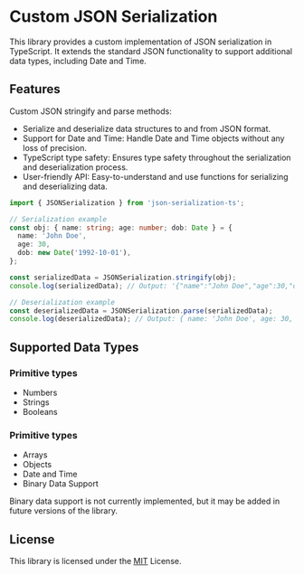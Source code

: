 # Custom JSON Serialization 

This library provides a custom implementation of JSON serialization in TypeScript. It extends the standard JSON functionality to support additional data types, including Date and Time.

## Features

Custom JSON stringify and parse methods:
- Serialize and deserialize data structures to and from JSON format.
- Support for Date and Time: Handle Date and Time objects without any loss of precision.
- TypeScript type safety: Ensures type safety throughout the serialization and deserialization process.
- User-friendly API: Easy-to-understand and use functions for serializing and deserializing data.

```ts
import { JSONSerialization } from 'json-serialization-ts';

// Serialization example
const obj: { name: string; age: number; dob: Date } = {
  name: 'John Doe',
  age: 30,
  dob: new Date('1992-10-01'),
};

const serializedData = JSONSerialization.stringify(obj);
console.log(serializedData); // Output: '{"name":"John Doe","age":30,"dob":"1992-10-01"}'

// Deserialization example
const deserializedData = JSONSerialization.parse(serializedData);
console.log(deserializedData); // Output: { name: 'John Doe', age: 30, dob: Date('1992-10-01') }
```

## Supported Data Types


### Primitive types 
- Numbers
- Strings
- Booleans
### Primitive types
- Arrays
- Objects
- Date and Time
- Binary Data Support

Binary data support is not currently implemented, but it may be added in future versions of the library.


## License
This library is licensed under the [MIT](/LICENSE) License.